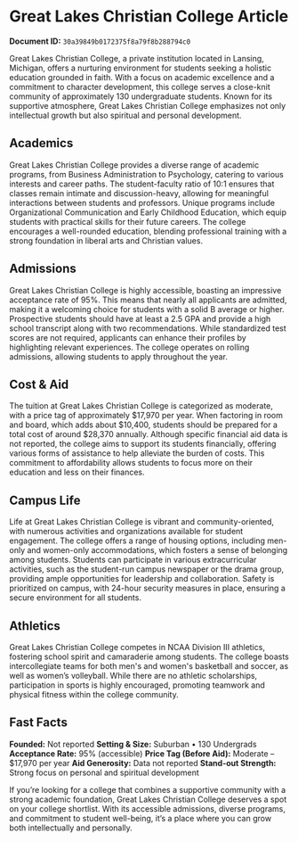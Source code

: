 # Great Lakes Christian College Article

**Document ID:** `30a39849b0172375f8a79f8b288794c0`

Great Lakes Christian College, a private institution located in Lansing, Michigan, offers a nurturing environment for students seeking a holistic education grounded in faith. With a focus on academic excellence and a commitment to character development, this college serves a close-knit community of approximately 130 undergraduate students. Known for its supportive atmosphere, Great Lakes Christian College emphasizes not only intellectual growth but also spiritual and personal development.

## Academics

Great Lakes Christian College provides a diverse range of academic programs, from Business Administration to Psychology, catering to various interests and career paths. The student-faculty ratio of 10:1 ensures that classes remain intimate and discussion-heavy, allowing for meaningful interactions between students and professors. Unique programs include Organizational Communication and Early Childhood Education, which equip students with practical skills for their future careers. The college encourages a well-rounded education, blending professional training with a strong foundation in liberal arts and Christian values.

## Admissions

Great Lakes Christian College is highly accessible, boasting an impressive acceptance rate of 95%. This means that nearly all applicants are admitted, making it a welcoming choice for students with a solid B average or higher. Prospective students should have at least a 2.5 GPA and provide a high school transcript along with two recommendations. While standardized test scores are not required, applicants can enhance their profiles by highlighting relevant experiences. The college operates on rolling admissions, allowing students to apply throughout the year.

## Cost & Aid

The tuition at Great Lakes Christian College is categorized as moderate, with a price tag of approximately $17,970 per year. When factoring in room and board, which adds about $10,400, students should be prepared for a total cost of around $28,370 annually. Although specific financial aid data is not reported, the college aims to support its students financially, offering various forms of assistance to help alleviate the burden of costs. This commitment to affordability allows students to focus more on their education and less on their finances.

## Campus Life

Life at Great Lakes Christian College is vibrant and community-oriented, with numerous activities and organizations available for student engagement. The college offers a range of housing options, including men-only and women-only accommodations, which fosters a sense of belonging among students. Students can participate in various extracurricular activities, such as the student-run campus newspaper or the drama group, providing ample opportunities for leadership and collaboration. Safety is prioritized on campus, with 24-hour security measures in place, ensuring a secure environment for all students.

## Athletics

Great Lakes Christian College competes in NCAA Division III athletics, fostering school spirit and camaraderie among students. The college boasts intercollegiate teams for both men's and women's basketball and soccer, as well as women’s volleyball. While there are no athletic scholarships, participation in sports is highly encouraged, promoting teamwork and physical fitness within the college community.

## Fast Facts
**Founded:** Not reported
**Setting & Size:** Suburban • 130 Undergrads
**Acceptance Rate:** 95% (accessible)
**Price Tag (Before Aid):** Moderate – $17,970 per year
**Aid Generosity:** Data not reported
**Stand-out Strength:** Strong focus on personal and spiritual development

If you’re looking for a college that combines a supportive community with a strong academic foundation, Great Lakes Christian College deserves a spot on your college shortlist. With its accessible admissions, diverse programs, and commitment to student well-being, it’s a place where you can grow both intellectually and personally.
